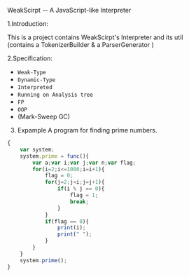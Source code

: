 WeakScirpt -- A JavaScript-like Interpreter  
    
1.Introduction:  

This is a project contains WeakScirpt's Interpreter and its util  
(contains a TokenizerBuilder & a ParserGenerator )  

2.Specification:   
* `Weak-Type`  
* `Dynamic-Type`  
* `Interpreted`  
* `Running on Analysis tree`  
* `FP`
* `OOP`
* (Mark-Sweep GC)  
  
3. Expample 
A program for finding prime numbers.
```JavaScript
{  
	var system;
	system.prime = func(){
		var a;var i;var j;var n;var flag;  
		for(i=2;i<=1000;i=i+1){  
			flag = 0;  
			for(j=2;j<i;j=j+1){  
				if(i % j == 0){  
					flag = 1;  
					break;  
				}  
			}  
			if(flag == 0){  
				print(i);  
				print(" ");  
			}  
		}  
	}
	system.prime();
}  
```
